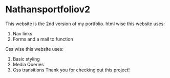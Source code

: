 # Nathansportfoliov2
This website is the 2nd version of my portfolio.
html wise this website uses:
  1. Nav links
  2. Forms and a mail to function

Css wise this website uses:
  1. Basic styling
  2. Media Queries
  3. Css transitions
Thank you for checking out this project!
